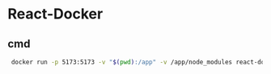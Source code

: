 # React-Docker

## cmd

``` bash
 docker run -p 5173:5173 -v "$(pwd):/app" -v /app/node_modules react-docker
```
